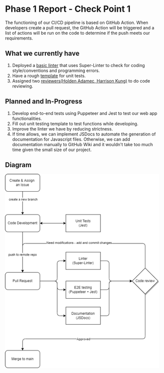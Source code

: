 # Phase 1 Report - Check Point 1
The functioning of our CI/CD pipeline is based on GitHub Action. When developers create a pull request, the GitHub Action will be triggered and a list of actions will be run on the code to determine if the push meets our requirements.

## What we currently have
1. Deployed a [basic linter](/.github/workflows/lint.yml) that uses Super-Linter to check for coding style/conventions and programming errors.
2. Have a rough [template](/Source/testing/tests.js) for unit tests.
3. Assigned two [reviewers(Holden Adamec, Harrison Kung)](/CODEOWNERS) to do code reviewing.

## Planned and In-Progress
1. Develop end-to-end tests using Puppeteer and Jest to test our web app functionalities.
2. Fill out unit testing template to test functions while developing.
3. Improve the linter we have by reducing strictness.
4. If time allows, we can implement JSDocs to automate the generation of documentation for Javascript files. Otherwise, we can add documentation manually to GitHub Wiki and it wouldn't take too much time given the small size of our project.

## Diagram
![pipeline workflow](../cipipeline/phase1-checkpoint1.drawio.png)
